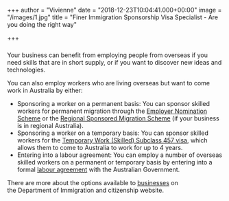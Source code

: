 +++
author = "Vivienne"
date = "2018-12-23T10:04:41.000+00:00"
image = "/images/1.jpg"
title = "Finer Immigration Sponsorship Visa Specialist - Are you doing the right way"

+++
### 

Your business can benefit from employing people from overseas if you need skills that are in short supply, or if you want to discover new ideas and technologies.

You can also employ workers who are living overseas but want to come work in Australia by either:

* Sponsoring a worker on a permanent basis: You can sponsor skilled workers for permanent migration through the [Employer Nomination Scheme](https://immi.homeaffairs.gov.au/visas/getting-a-visa/visa-listing/employer-nomination-scheme-186) or the [Regional Sponsored Migration Scheme](https://immi.homeaffairs.gov.au/visas/getting-a-visa/visa-listing/regional-sponsor-migration-scheme-187) (if your business is in regional Australia).
* Sponsoring a worker on a temporary basis: You can sponsor skilled workers for the [Temporary Work (Skilled) Subclass 457 visa](https://immi.homeaffairs.gov.au/visas/getting-a-visa/visa-listing/repealed-visas/temporary-work-skilled-457), which allows them to come to Australia to work for up to 4 years.
* Entering into a labour agreement: You can employ a number of overseas skilled workers on a permanent or temporary basis by entering into a formal [labour agreement](https://immi.homeaffairs.gov.au/visas/employing-and-sponsoring-someone/sponsoring-workers/nominating-a-position) with the Australian Government.

There are more about the options available to [businesses](https://immi.homeaffairs.gov.au/visas/employing-and-sponsoring-someone/sponsoring-workers/learn-about-sponsoring) on the Department of Immigration and citizenship website.